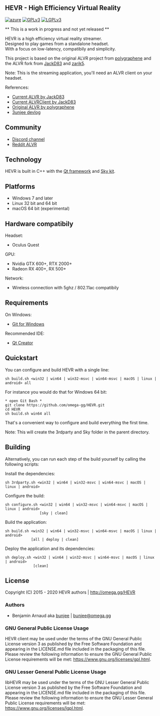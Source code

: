 HEVR - High Efficiency Virtual Reality
---
[![azure](https://dev.azure.com/bunjee/HEVR/_apis/build/status/omega-gg.HEVR)](https://dev.azure.com/bunjee/HEVR/_build)
[![GPLv3](https://img.shields.io/badge/License-GPLv3-blue.svg)](https://www.gnu.org/licenses/gpl.html)
[![LGPLv3](https://img.shields.io/badge/License-LGPLv3-blue.svg)](https://www.gnu.org/licenses/lgpl.html)

** This is a work in progress and not yet released **

HEVR is a high efficiency virtual reality streamer.<br>
Designed to play games from a standalone headset.<br>
With a focus on low-latency, compatibily and simplicity.<br>

This project is based on the original ALVR project from [polygraphene](https://github.com/polygraphene)
and the ALVR fork from [JackD83](https://github.com/JackD83) and [zarik5](https://github.com/zarik5).

Note: This is the streaming application, you'll need an ALVR client on your headset.

References:
- [Current ALVR by JackD83](https://github.com/JackD83/ALVR)
- [Current ALVRClient by JackD83](https://github.com/JackD83/ALVRClient)
- [Original ALVR by polygraphene](https://github.com/polygraphene/ALVR)
- [3unjee devlog](https://github.com/3unjee/devlogs/blob/master/HEVR.md)

## Community

- [Discord channel](https://discord.gg/ypagkhV)
- [Reddit ALVR](https://www.reddit.com/r/ALVR)

## Technology

HEVR is built in C++ with the [Qt framework](https://github.com/qtproject) and [Sky kit](http://omega.gg/Sky/sources).

## Platforms

- Windows 7 and later
- Linux 32 bit and 64 bit
- macOS 64 bit (experimental)

## Hardware compatibily

Headset:
- Oculus Quest

GPU:
- Nvidia GTX 600+, RTX 2000+
- Radeon RX 400+, RX 500+

Network:
- Wireless connection with 5ghz / 802.11ac compatibily

## Requirements

On Windows:
- [Git for Windows](https://git-for-windows.github.io)

Recommended IDE:
- [Qt Creator](https://download.qt.io/official_releases/qtcreator)

## Quickstart

You can configure and build HEVR with a single line:

    sh build.sh <win32 | win64 | win32-msvc | win64-msvc | macOS | linux | android> all

For instance you would do that for Windows 64 bit:

    * open Git Bash *
    git clone https://github.com/omega-gg/HEVR.git
    cd HEVR
    sh build.sh win64 all

That's a convenient way to configure and build everything the first time.

Note: This will create the 3rdparty and Sky folder in the parent directory.

## Building

Alternatively, you can run each step of the build yourself by calling the following scripts:

Install the dependencies:

    sh 3rdparty.sh <win32 | win64 | win32-msvc | win64-msvc | macOS | linux | android>

Configure the build:

    sh configure.sh <win32 | win64 | win32-msvc | win64-msvc | macOS | linux | android>
                    [sky | clean]

Build the application:

    sh build.sh <win32 | win64 | win32-msvc | win64-msvc | macOS | linux | android>
                [all | deploy | clean]

Deploy the application and its dependencies:

    sh deploy.sh <win32 | win64 | win32-msvc | win64-msvc | macOS | linux | android>
                 [clean]

## License

Copyright (C) 2015 - 2020 HEVR authors | http://omega.gg/HEVR

### Authors

- Benjamin Arnaud aka [bunjee](http://bunjee.me) | <bunjee@omega.gg>

### GNU General Public License Usage

HEVR client may be used under the terms of the GNU General Public License version 3 as published
by the Free Software Foundation and appearing in the LICENSE.md file included in the packaging
of this file. Please review the following information to ensure the GNU General Public License
requirements will be met: https://www.gnu.org/licenses/gpl.html.

### GNU Lesser General Public License Usage

libHEVR may be used under the terms of the GNU Lesser General Public License version 3 as published
by the Free Software Foundation and appearing in the LICENSE.md file included in the packaging of
this file. Please review the following information to ensure the GNU Lesser General Public License
requirements will be met: https://www.gnu.org/licenses/lgpl.html.
